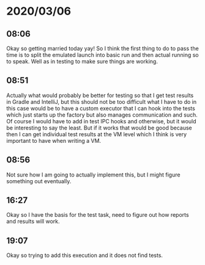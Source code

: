 # 2020/03/06

## 08:06

Okay so getting married today yay! So I think the first thing to do to pass
the time is to split the emulated launch into basic run and then actual
running so to speak. Well as in testing to make sure things are working.

## 08:51

Actually what would probably be better for testing so that I get test results
in Gradle and IntelliJ, but this should not be too difficult what I have to do
in this case would be to have a custom executor that I can hook into the tests
which just starts up the factory but also manages communication and such. Of
course I would have to add in test IPC hooks and otherwise, but it would be
interesting to say the least. But if it works that would be good because then
I can get individual test results at the VM level which I think is very
important to have when writing a VM.

## 08:56

Not sure how I am going to actually implement this, but I might figure
something out eventually.

## 16:27

Okay so I have the basis for the test task, need to figure out how reports
and results will work.

## 19:07

Okay so trying to add this execution and it does not find tests.
